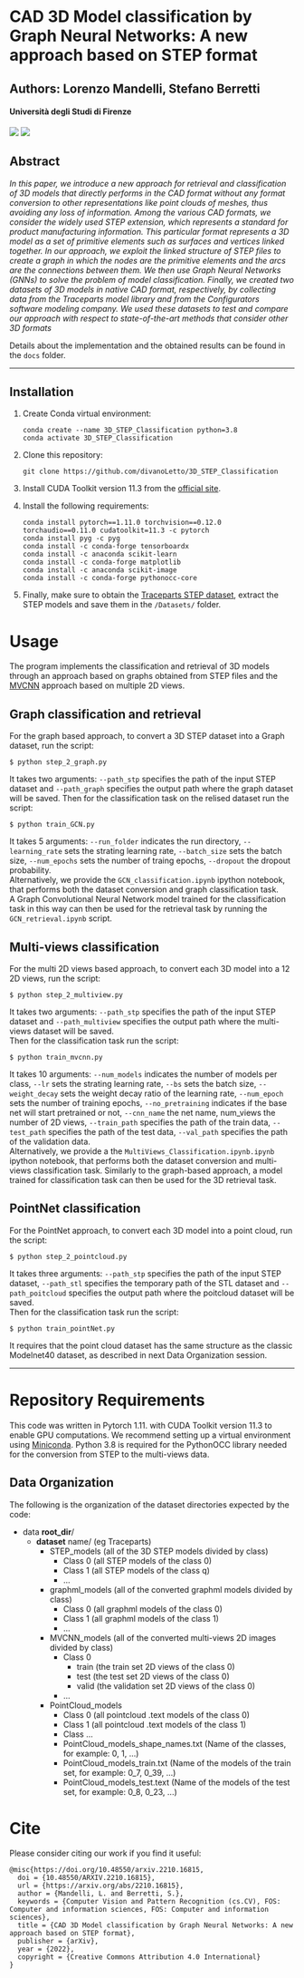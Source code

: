 # CAD 3D Model classification by Graph Neural Networks: A new approach based on STEP format
## Authors: Lorenzo Mandelli, Stefano Berretti
#### Università degli Studi di Firenze

![](https://img.shields.io/github/contributors/divanoLetto/3D_STEP_Classification?color=light%20green) ![](https://img.shields.io/github/repo-size/divanoLetto/3D_STEP_Classification)

## Abstract
*In this paper, we introduce a new approach for retrieval and classification of 3D models that directly performs in the CAD format without any format conversion to other representations like point clouds of meshes, thus avoiding any loss of information. Among the various CAD formats, we consider the widely used STEP extension, which represents a standard for product manufacturing information. This particular format represents a 3D model as a set of primitive elements such as surfaces and vertices linked together. In our approach, we exploit the linked structure of STEP files to create a graph in which the nodes are the primitive elements and the arcs are the connections between them. We then use Graph Neural Networks (GNNs) to solve the problem of model classification. Finally, we created two datasets of 3D models in native CAD format, respectively, by collecting data from the Traceparts model library and from the Configurators software modeling company. We used these datasets to test and compare our approach with respect to state-of-the-art methods that consider other 3D formats*

Details about the implementation and the obtained results can be found in the `docs` folder.

---

## Installation

1. Create Conda virtual environment:

    ```
    conda create --name 3D_STEP_Classification python=3.8
    conda activate 3D_STEP_Classification
    ```
    
2. Clone this repository:
    ```
    git clone https://github.com/divanoLetto/3D_STEP_Classification
    ```
3. Install CUDA Toolkit version 11.3 from the [official site](https://developer.nvidia.com/cuda-11.3.0-download-archive).

4.  Install the following requirements:
    ```
    conda install pytorch==1.11.0 torchvision==0.12.0 torchaudio==0.11.0 cudatoolkit=11.3 -c pytorch
    conda install pyg -c pyg
    conda install -c conda-forge tensorboardx
    conda install -c anaconda scikit-learn
    conda install -c conda-forge matplotlib
    conda install -c anaconda scikit-image
    conda install -c conda-forge pythonocc-core
    ```

5. Finally, make sure to obtain the [Traceparts STEP dataset](https://drive.google.com/drive/folders/1jV1B5Y8XmGY-XhjildX2BdYTEFtLK5XQ?usp=sharing), extract the STEP models and save them in the `/Datasets/` folder.

# Usage

The program implements the classification and retrieval of 3D models through an approach based on graphs obtained from STEP files and the [MVCNN](https://github.com/jongchyisu/mvcnn_pytorch) approach based on multiple 2D views.

## Graph classification and retrieval

For the graph based approach, to convert a 3D STEP dataset into a Graph dataset, run the script:    
```
$ python step_2_graph.py
```    
It takes two arguments: `--path_stp` specifies the path of the input STEP dataset and `--path_graph` specifies the output path where the graph dataset will be saved.
Then for the classification task on the relised dataset run the script:   
```
$ python train_GCN.py
```
It takes 5 arguments: `--run_folder` indicates the run directory, `--learning_rate` sets the strating learning rate, `--batch_size` sets the batch size, `--num_epochs` sets the number of traing epochs, `--dropout` the dropout probability.    
Alternatively, we provide the `GCN_classification.ipynb` ipython notebook, that performs both the dataset conversion and graph classification task.   
A Graph Convolutional Neural Network model trained for the classification task in this way can then be used for the retrieval task by running the `GCN_retrieval.ipynb` script.

## Multi-views classification 

For the multi 2D views  based approach, to convert each 3D model into a 12 2D views,  run the script:
```
$ python step_2_multiview.py 
```
It takes two arguments: `--path_stp` specifies the path of the input STEP dataset and `--path_multiview` specifies the output path where the multi-views dataset will be saved.   
Then for the classification task run the script:
```
$ python train_mvcnn.py
```
It takes 10 arguments: `--num_models` indicates the number of models per class, `--lr` sets the strating learning rate, `--bs` sets the batch size, `--weight_decay` sets the weight decay ratio of the learning rate, `--num_epoch` sets the number of training epochs, `--no_pretraining` indicates if the base net will start pretrained or not, `--cnn_name` the net name, num_views the number of 2D views, `--train_path` specifies the path of the train data, `--test_path` specifies the path of the test data, `--val_path` specifies the path of the validation data.   
Alternatively, we provide a the `MultiViews_Classification.ipynb.ipynb` ipython notebook, that performs both the dataset conversion and multi-views classification task. 
Similarly to the graph-based approach, a model trained for classification task can then be used for the 3D retrieval task.

## PointNet classification 

For the PointNet approach, to convert each 3D model into a point cloud, run the script:
```
$ python step_2_pointcloud.py 
```
It takes three arguments: `--path_stp` specifies the path of the input STEP dataset, `--path_stl` specifies the temporary path of the STL dataset and `--path_poitcloud` specifies the output path where the poitcloud dataset will be saved.   
Then for the classification task run the script:
```
$ python train_pointNet.py
```
It requires that the point cloud dataset has the same structure as the classic Modelnet40 dataset, as described in next Data Organization session.

---

# Repository Requirements

This code was written in Pytorch 1.11. with CUDA Toolkit version 11.3 to enable GPU computations. We recommend setting up a virtual environment using [Miniconda](https://docs.conda.io/en/latest/miniconda.html). Python 3.8 is required for the PythonOCC library needed for the conversion from STEP to the multi-views data.

## Data Organization

The following is the organization of the dataset directories expected by the code:

* data **root_dir**/
  * **dataset** name/ (eg Traceparts)
    * STEP_models (all of the 3D STEP models divided by class)
      * Class 0 (all STEP models of the class 0)
      * Class 1 (all STEP models of the class q)
      * ...
    * graphml_models (all of the converted graphml models divided by class)
      * Class 0 (all graphml models of the class 0)
      * Class 1 (all graphml models of the class 1)
      * ... 
    * MVCNN_models (all of the converted multi-views 2D images divided by class)
      * Class 0
        * train (the train set 2D views of the class 0)
        * test (the test set 2D views of the class 0)
        * valid (the validation set 2D views of the class 0)
      * ...
    * PointCloud_models
      * Class 0 (all pointcloud .text models of the class 0)
      * Class 1 (all pointcloud .text models of the class 1)
      * Class ...
      * PointCloud_models_shape_names.txt (Name of the classes, for example: 0, 1, ...)
      * PointCloud_models_train.txt (Name of the models of the train set, for example: 0_7, 0_39, ...)
      * PointCloud_models_test.text (Name of the models of the test set, for example: 0_8, 0_23, ...)

# Cite

Please consider citing our work if you find it useful:

```
@misc{https://doi.org/10.48550/arxiv.2210.16815,
  doi = {10.48550/ARXIV.2210.16815},
  url = {https://arxiv.org/abs/2210.16815},
  author = {Mandelli, L. and Berretti, S.},
  keywords = {Computer Vision and Pattern Recognition (cs.CV), FOS: Computer and information sciences, FOS: Computer and information sciences},
  title = {CAD 3D Model classification by Graph Neural Networks: A new approach based on STEP format},
  publisher = {arXiv},
  year = {2022},
  copyright = {Creative Commons Attribution 4.0 International}
}
```
